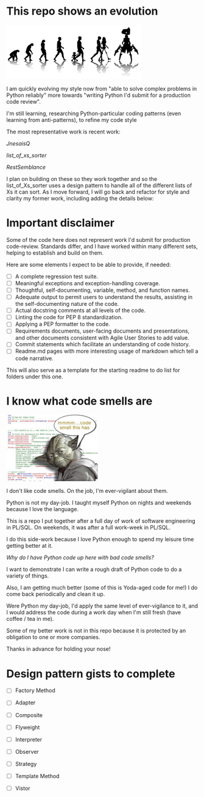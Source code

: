 # This repo shows an evolution

![Tools! Tools?](https://github.com/ErikPohl-Lot49-Projects/Erik-Pohl-Repo/blob/master/media/evolu.png "Tools! Tools?")

I am quickly evolving my style now from "able to solve complex problems in Python reliably" more towards "writing Python I'd submit for a production code review".

I'm still learning, researching Python-particular coding patterns (even learning from anti-patterns), to refine my code style

The most representative work is recent work:

_JnesaisQ_

_list_of_xs_sorter_

_RestSemblance_

I plan on building on these so they work together and so the list_of_Xs_sorter uses a design pattern to handle all of the different lists of Xs it can sort.
As I move forward, I will go back and refactor for style and clarity my former work, including adding the details below:

# Important disclaimer

Some of the code here does not represent work I'd submit for production code-review.  Standards differ, and I have worked within many different sets, helping to establish and build on them.

Here are some elements I expect to be able to provide, if needed:

- [ ] A complete regression test suite.
- [ ] Meaningful exceptions and exception-handling coverage.
- [ ] Thoughtful, self-documenting, variable, method, and function names.
- [ ] Adequate output to permit users to understand the results, assisting in the self-documenting nature of the code.
- [ ] Actual docstring comments at all levels of the code.
- [ ] Linting the code for PEP 8 standardization.
- [ ] Applying a PEP formatter to the code.
- [ ] Requirements documents, user-facing documents and presentations, and other documents consistent with Agile User Stories to add value.
- [ ] Commit statements which facilitate an understanding of code history.
- [ ] Readme.md pages with more interesting usage of markdown which tell a code narrative.  

This will also serve as a template for the starting readme to do list for folders under this one.

# I know what code smells are

![Yoda doesn't like code smells](https://github.com/ErikPohl-Lot49-Projects/Erik-Pohl-Repo/blob/master/media/code_smell.jpg "Stinks it does.")

I don't like code smells.  On the job, I'm ever-vigilant about them.

Python is not my day-job.  I taught myself Python on nights and weekends because I love the language.

This is a repo I put together after a full day of work of software engineering in PL/SQL.  On weekends, it was after a full work-week in PL/SQL.  

I do this side-work because I love Python enough to spend my leisure time getting better at it.  

_Why do I have Python code up here with bad code smells?_

I want to demonstrate I can write a rough draft of Python code to do a variety of things.

Also, I am getting much better (some of this is Yoda-aged code for me!)  I do come back periodically and clean it up.

Were Python my day-job, I'd apply the same level of ever-vigilance to it, and I would address the code during a work day when I'm still fresh (have coffee / tea in me).

Some of my better work is not in this repo because it is protected by an obligation to one or more companies.

Thanks in advance for holding your nose!

# Design pattern gists to complete
- [ ] Factory Method
- [ ] Adapter
- [ ] Composite	
- [ ] Flyweight	
- [ ] Interpreter	
- [ ] Observer	
- [ ] Strategy	
- [ ] Template Method	
- [ ] Vistor	



